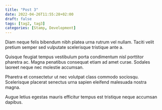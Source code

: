 ```yaml
---
title: "Post 3"
date: 2022-04-26T11:55:28+02:00
draft: false
tags: [tag2, tag3]
categories: [Stamp, Development]
---
```


Diam neque felis bibendum nibh platea urna rutrum vel nullam. Taciti velit pretium semper sed vulputate scelerisque tristique ante a. 

Quisque feugiat tempus vestibulum porta condimentum nisl porttitor pharetra ac. Magna penatibus consequat etiam ad amet curae. Sodales laoreet neque nec molestie accumsan. 

Pharetra et consectetur ut nec volutpat class commodo sociosqu. Scelerisque placerat senectus urna sapien eleifend malesuada nostra magna. 

Augue letius egestas mauris efficitur tempus est tristique neque accumsan dapibus.